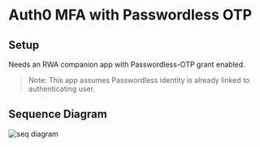 # Auth0 MFA with Passwordless OTP

## Setup
Needs an RWA companion app with Passwordless-OTP grant enabled.

> Note: This app assumes Passwordless identity is already linked to authenticating user.   

## Sequence Diagram
![seq diagram](https://www.websequencediagrams.com/files/render?link=aEA7dyqGTMh3sgAaluLmaQxkdHLuSgPx2VIClVNugqnsdc1I2R0JAYC5mgwEt7AN)
